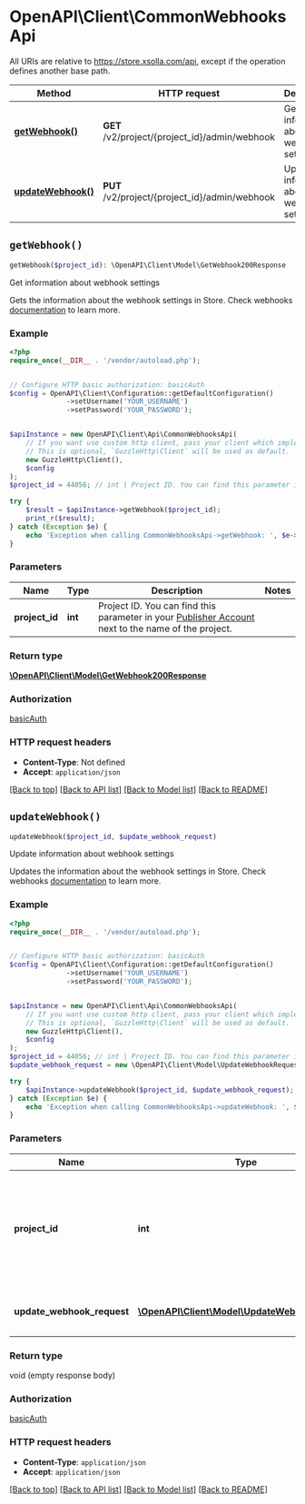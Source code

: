 # OpenAPI\Client\CommonWebhooksApi

All URIs are relative to https://store.xsolla.com/api, except if the operation defines another base path.

| Method | HTTP request | Description |
| ------------- | ------------- | ------------- |
| [**getWebhook()**](CommonWebhooksApi.md#getWebhook) | **GET** /v2/project/{project_id}/admin/webhook | Get information about webhook settings |
| [**updateWebhook()**](CommonWebhooksApi.md#updateWebhook) | **PUT** /v2/project/{project_id}/admin/webhook | Update information about webhook settings |


## `getWebhook()`

```php
getWebhook($project_id): \OpenAPI\Client\Model\GetWebhook200Response
```

Get information about webhook settings

Gets the information about the webhook settings in Store. Check webhooks [documentation](https://developers.xsolla.com/doc/shop-builder/integration-guide/set-up-webhooks/) to learn more.

### Example

```php
<?php
require_once(__DIR__ . '/vendor/autoload.php');


// Configure HTTP basic authorization: basicAuth
$config = OpenAPI\Client\Configuration::getDefaultConfiguration()
              ->setUsername('YOUR_USERNAME')
              ->setPassword('YOUR_PASSWORD');


$apiInstance = new OpenAPI\Client\Api\CommonWebhooksApi(
    // If you want use custom http client, pass your client which implements `GuzzleHttp\ClientInterface`.
    // This is optional, `GuzzleHttp\Client` will be used as default.
    new GuzzleHttp\Client(),
    $config
);
$project_id = 44056; // int | Project ID. You can find this parameter in your [Publisher Account](https://publisher.xsolla.com/) next to the name of the project.

try {
    $result = $apiInstance->getWebhook($project_id);
    print_r($result);
} catch (Exception $e) {
    echo 'Exception when calling CommonWebhooksApi->getWebhook: ', $e->getMessage(), PHP_EOL;
}
```

### Parameters

| Name | Type | Description  | Notes |
| ------------- | ------------- | ------------- | ------------- |
| **project_id** | **int**| Project ID. You can find this parameter in your [Publisher Account](https://publisher.xsolla.com/) next to the name of the project. | |

### Return type

[**\OpenAPI\Client\Model\GetWebhook200Response**](../Model/GetWebhook200Response.md)

### Authorization

[basicAuth](../../README.md#basicAuth)

### HTTP request headers

- **Content-Type**: Not defined
- **Accept**: `application/json`

[[Back to top]](#) [[Back to API list]](../../README.md#endpoints)
[[Back to Model list]](../../README.md#models)
[[Back to README]](../../README.md)

## `updateWebhook()`

```php
updateWebhook($project_id, $update_webhook_request)
```

Update information about webhook settings

Updates the information about the webhook settings in Store. Check webhooks [documentation](/doc/shop-builder/integration-guide/set-up-webhooks/) to learn more.

### Example

```php
<?php
require_once(__DIR__ . '/vendor/autoload.php');


// Configure HTTP basic authorization: basicAuth
$config = OpenAPI\Client\Configuration::getDefaultConfiguration()
              ->setUsername('YOUR_USERNAME')
              ->setPassword('YOUR_PASSWORD');


$apiInstance = new OpenAPI\Client\Api\CommonWebhooksApi(
    // If you want use custom http client, pass your client which implements `GuzzleHttp\ClientInterface`.
    // This is optional, `GuzzleHttp\Client` will be used as default.
    new GuzzleHttp\Client(),
    $config
);
$project_id = 44056; // int | Project ID. You can find this parameter in your [Publisher Account](https://publisher.xsolla.com/) next to the name of the project.
$update_webhook_request = new \OpenAPI\Client\Model\UpdateWebhookRequest(); // \OpenAPI\Client\Model\UpdateWebhookRequest | Information about webhook settings.

try {
    $apiInstance->updateWebhook($project_id, $update_webhook_request);
} catch (Exception $e) {
    echo 'Exception when calling CommonWebhooksApi->updateWebhook: ', $e->getMessage(), PHP_EOL;
}
```

### Parameters

| Name | Type | Description  | Notes |
| ------------- | ------------- | ------------- | ------------- |
| **project_id** | **int**| Project ID. You can find this parameter in your [Publisher Account](https://publisher.xsolla.com/) next to the name of the project. | |
| **update_webhook_request** | [**\OpenAPI\Client\Model\UpdateWebhookRequest**](../Model/UpdateWebhookRequest.md)| Information about webhook settings. | |

### Return type

void (empty response body)

### Authorization

[basicAuth](../../README.md#basicAuth)

### HTTP request headers

- **Content-Type**: `application/json`
- **Accept**: `application/json`

[[Back to top]](#) [[Back to API list]](../../README.md#endpoints)
[[Back to Model list]](../../README.md#models)
[[Back to README]](../../README.md)
